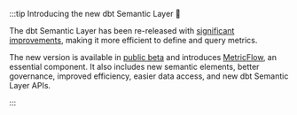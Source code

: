 
:::tip Introducing the new dbt Semantic Layer 🎉

The dbt Semantic Layer has been re-released with [significant improvements](https://www.getdbt.com/blog/dbt-semantic-layer-whats-next/), making it more efficient to define and query metrics. 

The new version is available in [public beta](/docs/dbt-versions/release-notes/Aug-2023/sl-revamp-beta#public-beta) and introduces [MetricFlow](/docs/build/about-metricflow), an essential component. It also includes new semantic elements, better governance, improved efficiency, easier data access, and new dbt Semantic Layer APIs.

:::

